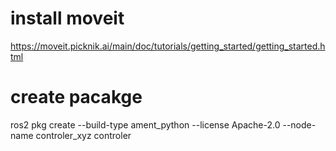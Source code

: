 # install moveit
https://moveit.picknik.ai/main/doc/tutorials/getting_started/getting_started.html

# create pacakge
ros2 pkg create --build-type ament_python --license Apache-2.0 --node-name controler_xyz  controler



